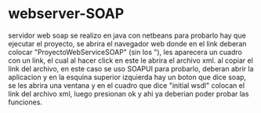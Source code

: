 # webserver-SOAP
servidor web soap
se realizo en java con netbeans
para probarlo hay que ejecutar el proyecto, se abrira el navegador web donde en el link deberan colocar "ProyectoWebServiceSOAP" (sin los "), les aparecera un cuadro con un link, el cual al hacer click en este le abrira el archivo xml. al copiar el link del archivo, en este caso se uso SOAPUI para probarlo, deberan abrir la aplicacion y en la esquina superior izquierda hay un boton que dice soap, se les abrira una ventana y en el cuadro que dice "initial wsdl" colocan el link del archivo xml, luego presionan ok y ahi ya deberian poder probar las funciones.
